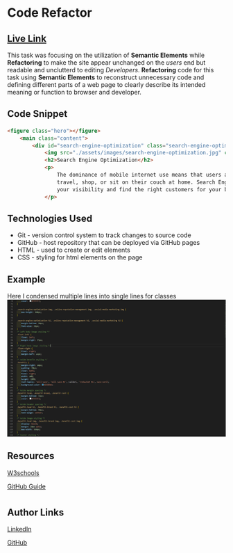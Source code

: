 # Code Refactor
## <a href="https://recioj.github.io/01code-refactor/" target="_blank">Live Link</a>

This task was focusing on the utilization of **Semantic Elements** while **Refactoring** to make the site appear unchanged on the *users* end but readable and unclutterd to editing *Developers*. **Refactoring** code for this task using **Semantic Elements** to reconstruct unnecessary code and defining different parts of a web page to clearly describe its intended meaning or function to browser and developer.

## Code Snippet
````html
<figure class="hero"></figure>
    <main class="content">
        <div id="search-engine-optimization" class="search-engine-optimization">
            <img src="./assets/images/search-engine-optimization.jpg" class="float-left" />
            <h2>Search Engine Optimization</h2>
            <p>
                The dominance of mobile internet use means that users are searching for the right business as they
                travel, shop, or sit on their couch at home. Search Engine Optimization (SEO) allows you to increase
                your visibility and find the right customers for your business.
            </p>
````
## Technologies Used
 - Git - version control system to track changes to source code
 - GitHub - host repository that can be deployed via GitHub pages
 - HTML - used to create or edit elements
 - CSS - styling for html elements on the page

## Example
Here I condensed multiple lines into single lines for classes
 ![Css image](.\assets\images\Css.png)

## Resources
<a href="https://www.w3schools.com/html/" target="_blank">W3schools</a>

<a href="https://guides.github.com/features/mastering-markdown/" target="_blank">GitHub Guide</a>
#
## Author Links
<a href="https://www.linkedin.com/in/johna-recio-83a024214/" target="_blank">LinkedIn</a>

<a href="https://github.com/RecioJ" target="_blank">GitHub</a>